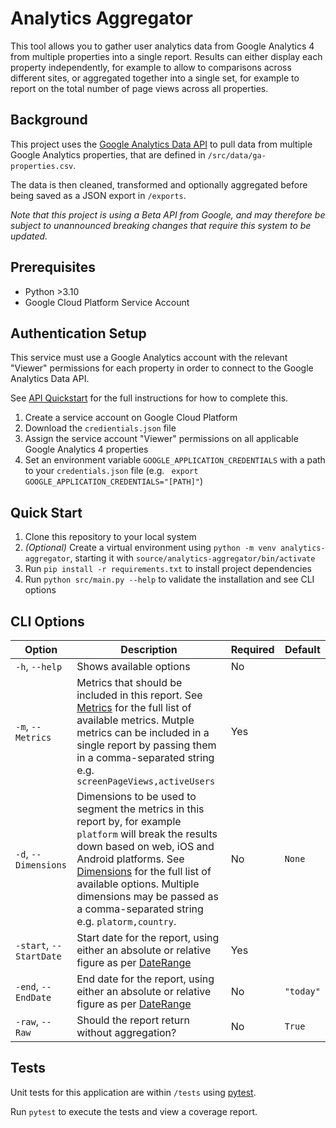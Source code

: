 # Analytics Aggregator

This tool allows you to gather user analytics data from Google Analytics 4 from multiple properties into a single report. Results can either display each property independently, for example to allow to comparisons across different sites, or aggregated together into a single set, for example to report on the total number of page views across all properties.

## Background

This project uses the [Google Analytics Data API](https://developers.google.com/analytics/devguides/reporting/data/v1) to pull data from multiple Google Analytics properties, that are defined in `/src/data/ga-properties.csv`.

The data is then cleaned, transformed and optionally aggregated before being saved as a JSON export in `/exports`.

_Note that this project is using a Beta API from Google, and may therefore be subject to unannounced breaking changes that require this system to be updated._

## Prerequisites 

- Python >3.10
- Google Cloud Platform Service Account

## Authentication Setup

This service must use a Google Analytics account with the relevant "Viewer" permissions for each property in order to connect to the Google Analytics Data API.

See [API Quickstart](https://developers.google.com/analytics/devguides/reporting/data/v1/quickstart-client-libraries) for the full instructions for how to complete this.

1. Create a service account on Google Cloud Platform
2. Download the `credientials.json` file
3. Assign the service account "Viewer" permissions on all applicable Google Analytics 4 properties
4. Set an environment variable `GOOGLE_APPLICATION_CREDENTIALS` with a path to your `credentials.json` file (e.g. ` export GOOGLE_APPLICATION_CREDENTIALS="[PATH]"`)

## Quick Start

1. Clone this repository to your local system
2. _(Optional)_ Create a virtual environment using `python -m venv analytics-aggregator`, starting it with `source/analytics-aggregator/bin/activate`
3. Run `pip install -r requirements.txt` to install project dependencies
4. Run `python src/main.py --help` to validate the installation and see CLI options

## CLI Options

| Option | Description | Required | Default |
| ---------------- | ---------------- | ---------------- | ---------------- |
| `-h`, `--help` | Shows available options | No | |
| `-m`, `--Metrics` | Metrics that should be included in this report. See [Metrics](https://developers.google.com/analytics/devguides/reporting/data/v1/api-schema#metrics) for the full list of available metrics. Mutple metrics can be included in a single report by passing them in a comma-separated string e.g. `screenPageViews,activeUsers` | Yes | |
| `-d`, `--Dimensions` | Dimensions to be used to segment the metrics in this report by, for example `platform` will break the results down based on web, iOS and Android platforms. See [Dimensions](https://developers.google.com/analytics/devguides/reporting/data/v1/api-schema#dimensions) for the full list of available options. Multiple dimensions may be passed as a comma-separated string e.g. `platorm,country`. | No | `None` |
| `-start`, `--StartDate` | Start date for the report, using either an absolute or relative figure as per [DateRange](https://developers.google.com/analytics/devguides/reporting/data/v1/rest/v1beta/DateRange)| Yes | |
| `-end`, `--EndDate` | End date for the report, using either an absolute or relative figure as per [DateRange](https://developers.google.com/analytics/devguides/reporting/data/v1/rest/v1beta/DateRange) | No | `"today"` |
| `-raw`, `--Raw` | Should the report return without aggregation? | No | `True` |


## Tests

Unit tests for this application are within `/tests` using [pytest](https://docs.pytest.org/en/stable/).

Run `pytest` to execute the tests and view a coverage report.